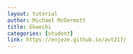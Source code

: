 ```yaml
---
layout: tutorial
author: Michael McDermott
title: Ekwochi
categories: [student]
link: https://enjeze.github.io/avt217/
---
```

